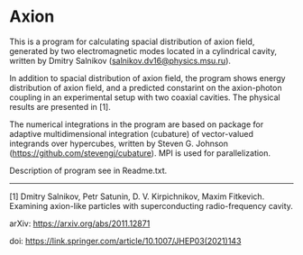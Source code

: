 # Axion
This is a program for calculating spacial distribution of axion field, generated by two electromagnetic modes located in a cylindrical cavity, written by Dmitry Salnikov (salnikov.dv16@physics.msu.ru).

In addition to spacial distribution of axion field, the program shows energy distribution of axion field, and a predicted constarint on the axion-photon coupling in an experimental setup with two coaxial cavities. The physical results are presented in [1].

The numerical integrations in the program are based on package for adaptive multidimensional integration (cubature) of vector-valued integrands over hypercubes, written by Steven G. Johnson (https://github.com/stevengj/cubature). MPI is used for parallelization.

Description of program see in Readme.txt.

-------------------------------
[1] Dmitry Salnikov, Petr Satunin, D. V. Kirpichnikov, Maxim Fitkevich. 
Examining axion-like particles with superconducting radio-frequency cavity.

arXiv: https://arxiv.org/abs/2011.12871

doi: https://link.springer.com/article/10.1007/JHEP03(2021)143

